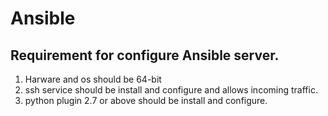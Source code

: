 # Ansible

## Requirement for configure Ansible server. 
1) Harware and os should be 64-bit
2) ssh service should be install and configure and allows incoming traffic. 
3) python plugin 2.7 or above should be install and configure. 
